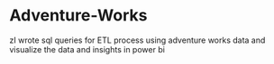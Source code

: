 # Adventure-Works
zI wrote sql queries for ETL process using adventure works data and visualize the data and insights in power bi
